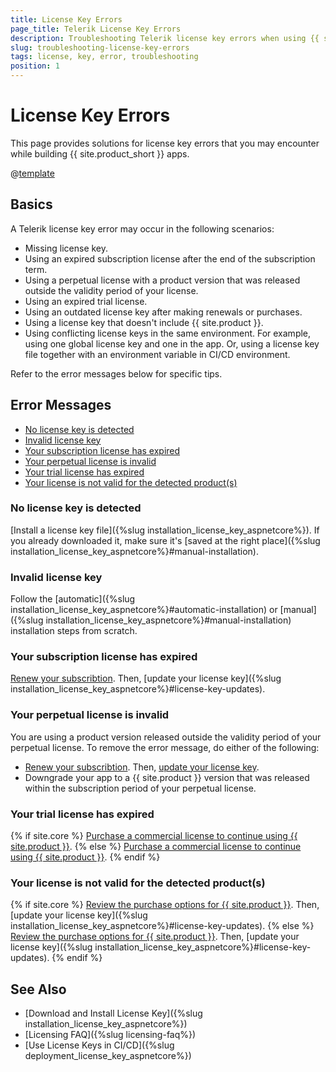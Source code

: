 ```yaml
---
title: License Key Errors
page_title: Telerik License Key Errors
description: Troubleshooting Telerik license key errors when using {{ site.product }}.
slug: troubleshooting-license-key-errors
tags: license, key, error, troubleshooting
position: 1
---
```


# License Key Errors

This page provides solutions for license key errors that you may encounter while building {{ site.product_short }} apps.

@[template](/_contentTemplates/licensing-templates.md#ci-cd-support)

## Basics

A Telerik license key error may occur in the following scenarios:

* Missing license key.
* Using an expired subscription license after the end of the subscription term.
* Using a perpetual license with a product version that was released outside the validity period of your license.
* Using an expired trial license.
* Using an outdated license key after making renewals or purchases.
* Using a license key that doesn't include {{ site.product }}.
* Using conflicting license keys in the same environment. For example, using one global license key and one in the app. Or, using a license key file together with an environment variable in CI/CD environment.

Refer to the error messages below for specific tips.

## Error Messages

* [No license key is detected](#no-license-key-is-detected)
* [Invalid license key](#invalid-license-key)
* [Your subscription license has expired](#your-subscription-license-has-expired)
* [Your perpetual license is invalid](#your-perpetual-license-is-invalid)
* [Your trial license has expired](#your-trial-license-has-expired)
* [Your license is not valid for the detected product(s)](#your-license-is-not-valid-for-the-detected-products)

### No license key is detected

[Install a license key file]({%slug installation_license_key_aspnetcore%}). If you already downloaded it, make sure it's [saved at the right place]({%slug installation_license_key_aspnetcore%}#manual-installation).

### Invalid license key

Follow the [automatic]({%slug installation_license_key_aspnetcore%}#automatic-installation) or [manual]({%slug installation_license_key_aspnetcore%}#manual-installation) installation steps from scratch.

### Your subscription license has expired

<a href="https://www.telerik.com/account/your-licenses" target="_blank">Renew your subscribtion</a>. Then, [update your license key]({%slug installation_license_key_aspnetcore%}#license-key-updates).

### Your perpetual license is invalid

You are using a product version released outside the validity period of your perpetual license. To remove the error message, do either of the following:

* <a href="https://www.telerik.com/account/your-licenses" target="_blank">Renew your subscribtion</a>. Then, [update your license key](slug://installation-license-key#license-key-updates).
* Downgrade your app to a {{ site.product }} version that was released within the subscription period of your perpetual license.

### Your trial license has expired

{% if site.core %}
<a href="https://www.telerik.com/purchase/aspnet-core-ui" target="_blank">Purchase a commercial license to continue using {{ site.product }}</a>.
{% else %}
<a href="https://www.telerik.com/purchase/aspnet-mvc" target="_blank">Purchase a commercial license to continue using {{ site.product }}</a>.
{% endif %}

### Your license is not valid for the detected product(s)

{% if site.core %}
<a href="https://www.telerik.com/purchase/aspnet-core-ui" target="_blank">Review the purchase options for {{ site.product }}</a>. Then, [update your license key]({%slug installation_license_key_aspnetcore%}#license-key-updates).
{% else %}
<a href="https://www.telerik.com/purchase/aspnet-mvc" target="_blank">Review the purchase options for {{ site.product }}</a>. Then, [update your license key]({%slug installation_license_key_aspnetcore%}#license-key-updates).
{% endif %}

## See Also

* [Download and Install License Key]({%slug installation_license_key_aspnetcore%})
* [Licensing FAQ]({%slug licensing-faq%})
* [Use License Keys in CI/CD]({%slug deployment_license_key_aspnetcore%})
